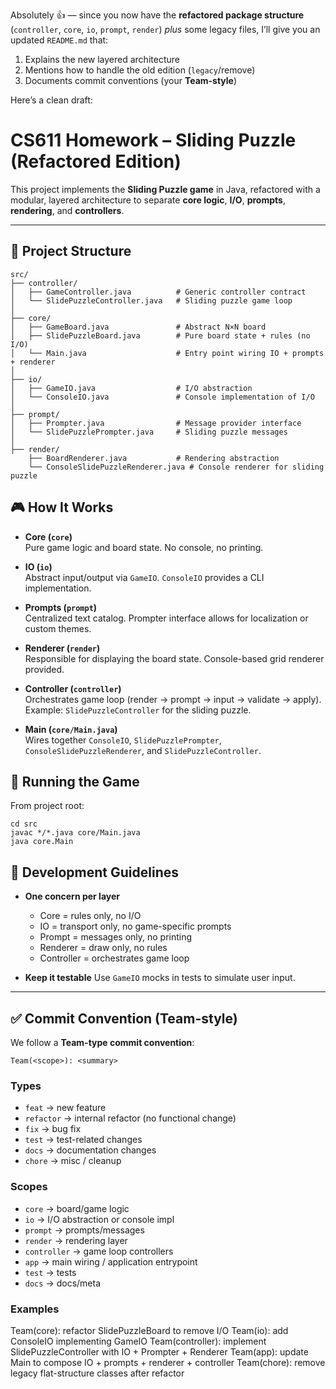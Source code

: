 Absolutely 👍 — since you now have the **refactored package structure** (`controller`, `core`, `io`, `prompt`, `render`) *plus* some legacy files, I’ll give you an updated `README.md` that:

1. Explains the new layered architecture
2. Mentions how to handle the old edition (`legacy`/remove)
3. Documents commit conventions (your **Team-style**)

Here’s a clean draft:


# CS611 Homework – Sliding Puzzle (Refactored Edition)

This project implements the **Sliding Puzzle game** in Java, refactored with a modular, layered architecture to separate **core logic**, **I/O**, **prompts**, **rendering**, and **controllers**.

---

## 📂 Project Structure

```
src/
├── controller/
│   ├── GameController.java          # Generic controller contract
│   └── SlidePuzzleController.java   # Sliding puzzle game loop
│
├── core/
│   ├── GameBoard.java               # Abstract N×N board
│   ├── SlidePuzzleBoard.java        # Pure board state + rules (no I/O)
│   └── Main.java                    # Entry point wiring IO + prompts + renderer
│
├── io/
│   ├── GameIO.java                  # I/O abstraction
│   └── ConsoleIO.java               # Console implementation of I/O
│
├── prompt/
│   ├── Prompter.java                # Message provider interface
│   └── SlidePuzzlePrompter.java     # Sliding puzzle messages
│
├── render/
    ├── BoardRenderer.java           # Rendering abstraction
    └── ConsoleSlidePuzzleRenderer.java # Console renderer for sliding puzzle
```

## 🎮 How It Works

- **Core (`core`)**  
  Pure game logic and board state. No console, no printing.
  
- **IO (`io`)**  
  Abstract input/output via `GameIO`. `ConsoleIO` provides a CLI implementation.
  
- **Prompts (`prompt`)**  
  Centralized text catalog. Prompter interface allows for localization or custom themes.
  
- **Renderer (`render`)**  
  Responsible for displaying the board state. Console-based grid renderer provided.
  
- **Controller (`controller`)**  
  Orchestrates game loop (render → prompt → input → validate → apply).  
  Example: `SlidePuzzleController` for the sliding puzzle.

- **Main (`core/Main.java`)**  
  Wires together `ConsoleIO`, `SlidePuzzlePrompter`, `ConsoleSlidePuzzleRenderer`, and `SlidePuzzleController`.


## 🚀 Running the Game

From project root:
```
cd src
javac */*.java core/Main.java
java core.Main
```


## 🧩 Development Guidelines

* **One concern per layer**

  * Core = rules only, no I/O
  * IO = transport only, no game-specific prompts
  * Prompt = messages only, no printing
  * Renderer = draw only, no rules
  * Controller = orchestrates game loop
* **Keep it testable**
  Use `GameIO` mocks in tests to simulate user input.

---

## ✅ Commit Convention (Team-style)

We follow a **Team-type commit convention**:

```
Team(<scope>): <summary>
```

### Types

* `feat` → new feature
* `refactor` → internal refactor (no functional change)
* `fix` → bug fix
* `test` → test-related changes
* `docs` → documentation changes
* `chore` → misc / cleanup

### Scopes

* `core` → board/game logic
* `io` → I/O abstraction or console impl
* `prompt` → prompts/messages
* `render` → rendering layer
* `controller` → game loop controllers
* `app` → main wiring / application entrypoint
* `test` → tests
* `docs` → docs/meta

### Examples


Team(core): refactor SlidePuzzleBoard to remove I/O
Team(io): add ConsoleIO implementing GameIO
Team(controller): implement SlidePuzzleController with IO + Prompter + Renderer
Team(app): update Main to compose IO + prompts + renderer + controller
Team(chore): remove legacy flat-structure classes after refactor
```




